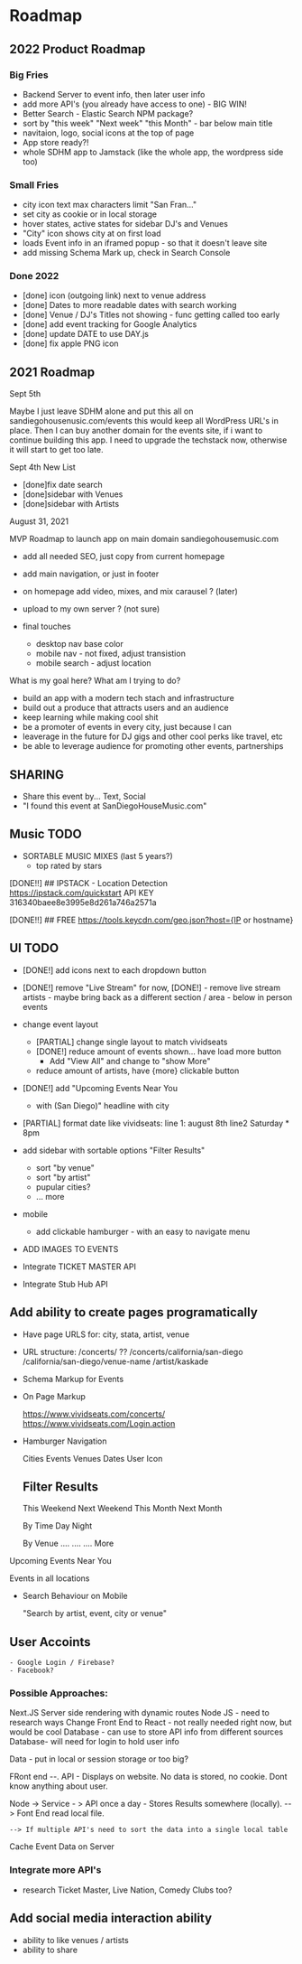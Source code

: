 # Roadmap

## 2022 Product Roadmap

### Big Fries

- Backend Server to event info, then later user info
- add more API's (you already have access to one) - BIG WIN!
- Better Search - Elastic Search NPM package?
- sort by "this week" "Next week" "this Month" - bar below main title
- navitaion, logo, social icons at the top of page
- App store ready?!
- whole SDHM app to Jamstack (like the whole app, the wordpress side too)

### Small Fries

- city icon text max characters limit "San Fran..."
- set city as cookie or in local storage
- hover states, active states for sidebar DJ's and Venues
- "City" icon shows city at on first load
- loads Event info in an iframed popup - so that it doesn't leave site
- add missing Schema Mark up, check in Search Console

### Done 2022

- [done] icon (outgoing link) next to venue address
- [done] Dates to more readable dates with search working
- [done] Venue / DJ's Titles not showing - func getting called too early
- [done] add event tracking for Google Analytics
- [done] update DATE to use DAY.js
- [done] fix apple PNG icon

## 2021 Roadmap

Sept 5th

Maybe I just leave SDHM alone and put this all on sandiegohousenusic.com/events
this would keep all WordPress URL's in place.
Then I can buy another domain for the events site, if i want to continue building this app. I need to upgrade the techstack now, otherwise it will start to get too late.

Sept 4th New List

- [done]fix date search
- [done]sidebar with Venues
- [done]sidebar with Artists

August 31, 2021

MVP Roadmap to launch app on main domain sandiegohousemusic.com

- add all needed SEO, just copy from current homepage
- add main navigation, or just in footer
- on homepage add video, mixes, and mix carausel ? (later)
- upload to my own server ? (not sure)

- final touches
  - desktop nav base color
  - mobile nav - not fixed, adjust transistion
  - mobile search - adjust location

What is my goal here? What am I trying to do?

- build an app with a modern tech stach and infrastructure
- build out a produce that attracts users and an audience
- keep learning while making cool shit
- be a promoter of events in every city, just because I can
- leaverage in the future for DJ gigs and other cool perks like travel, etc
- be able to leverage audience for promoting other events, partnerships

## SHARING

- Share this event by... Text, Social
- "I found this event at SanDiegoHouseMusic.com"

## Music TODO

- SORTABLE MUSIC MIXES (last 5 years?)
  - top rated by stars

[DONE!!] ## IPSTACK - Location Detection  
 https://ipstack.com/quickstart
API KEY 316340baee8e3995e8d261a746a2571a

[DONE!!] ## FREE
https://tools.keycdn.com/geo.json?host={IP or hostname}

## UI TODO

- [DONE!] add icons next to each dropdown button
- [DONE!] remove "Live Stream" for now,
  [DONE!] - remove live stream artists - maybe bring back as a different section / area - below in person events

- change event layout

  - [PARTIAL] change single layout to match vividseats
  - [DONE!] reduce amount of events shown... have load more button
    - Add "View All" and change to "show More"
  - reduce amount of artists, have {more} clickable button

- [DONE!] add "Upcoming Events Near You

  - with (San Diego)" headline with city

- [PARTIAL] format date like vividseats: line 1: august 8th line2 Saturday \* 8pm

- add sidebar with sortable options "Filter Results"

  - sort "by venue"
  - sort "by artist"
  - pupular cities?
  - ... more

- mobile

  - add clickable hamburger - with an easy to navigate menu

- ADD IMAGES TO EVENTS
- Integrate TICKET MASTER API
- Integrate Stub Hub API

## Add ability to create pages programatically

- Have page URLS for: city, stata, artist, venue
- URL structure:
  /concerts/ ??
  /concerts/california/san-diego
  /california/san-diego/venue-name
  /artist/kaskade

- Schema Markup for Events
- On Page Markup

  https://www.vividseats.com/concerts/
  https://www.vividseats.com/Login.action

- Hamburger Navigation

  Cities
  Events
  Venues
  Dates
  User Icon

  ## Filter Results

  This Weekend
  Next Weekend
  This Month
  Next Month

  By Time
  Day
  Night

  By Venue
  ....
  ....
  ....
  More

Upcoming Events Near You

Events in all locations

- Search Behaviour on Mobile

  "Search by artist, event, city or venue"

## User Accoints

    - Google Login / Firebase?
    - Facebook?

### Possible Approaches:

Next.JS Server side rendering with dynamic routes
Node JS - need to research ways
Change Front End to React - not really needed right now, but would be cool
Database - can use to store API info from different sources
Database- will need for login to hold user info

Data - put in local or session storage or too big?

FRont end --. API - Displays on website. No data is stored, no cookie. Dont know anything about user.

Node -> Service - > API once a day - Stores Results somewhere (locally).
--> Font End read local file.

    --> If multiple API's need to sort the data into a single local table

Cache Event Data on Server

### Integrate more API's

- research Ticket Master, Live Nation, Comedy Clubs too?

## Add social media interaction ability

- ability to like venues / artists
- ability to share
